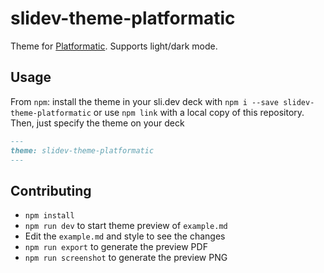 # slidev-theme-platformatic

Theme for [Platformatic](https://oss.platformatic.dev).
Supports light/dark mode. 

## Usage

From `npm`: install the theme in your sli.dev deck with `npm i --save slidev-theme-platformatic` or use `npm link` with a local copy of this repository. 
Then, just specify the theme on your deck
  ```md
  ---
  theme: slidev-theme-platformatic
  ---
  ```
## Contributing

- `npm install`
- `npm run dev` to start theme preview of `example.md`
- Edit the `example.md` and style to see the changes
- `npm run export` to generate the preview PDF
- `npm run screenshot` to generate the preview PNG

